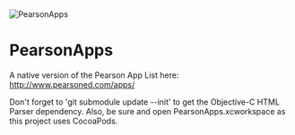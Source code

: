 <img src="https://raw.github.com/derrh/PearsonApps/master/Screenshot.png" alt="PearsonApps" title="PearsonApps" style="display:block; margin: 10px auto 30px auto;" class="center">

PearsonApps
===========

A native version of the Pearson App List here: http://www.pearsoned.com/apps/

Don't forget to 'git submodule update --init' to get the Objective-C HTML Parser dependency. Also, be sure and open PearsonApps.xcworkspace as this project uses CocoaPods.

